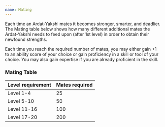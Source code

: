 ```yaml
---
name: Mating
---
```

Each time an Ardat-Yakshi mates it becomes stronger, smarter, and deadlier. The Mating table below shows how many
different additional mates the Ardat-Yakshi needs to feed upon (after 1st level) in order to obtain their
newfound strengths.

Each time you reach the required number of mates, you may either gain +1 to an ability score of your
choice or gain proficiency in a skill or tool of your choice. You may also gain expertise if you are already
proficient in the skill.

### Mating Table

Level requirement|Mates required
---|---
Level 1-4|25
Level 5-10|50
Level 11-16|100
Level 17-20|200


